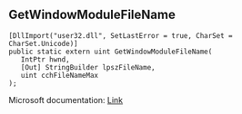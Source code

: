 ## GetWindowModuleFileName

```
[DllImport("user32.dll", SetLastError = true, CharSet = CharSet.Unicode)]
public static extern uint GetWindowModuleFileName(
   IntPtr hwnd,
   [Out] StringBuilder lpszFileName,
   uint cchFileNameMax
);
```

Microsoft documentation: [Link](https://learn.microsoft.com/en-us/windows/win32/api/winuser/nf-winuser-getwindowmodulefilenamea)
